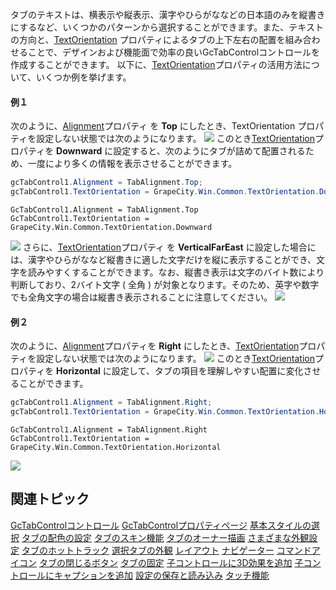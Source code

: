 タブのテキストは、横表示や縦表示、漢字やひらがななどの日本語のみを縦書きにするなど、いくつかのパターンから選択することができます。また、テキストの方向と、[TextOrientation](gcdocsite__documentlink?toc-item-id=976d11d2-9804-4b04-b69a-9f4ca0b47ff9) プロパティによるタブの上下左右の配置を組み合わせることで、デザインおよび機能面で効率の良いGcTabControlコントロールを作成することができます。
以下に、[TextOrientation](gcdocsite__documentlink?toc-item-id=976d11d2-9804-4b04-b69a-9f4ca0b47ff9)プロパティの活用方法について、いくつか例を挙げます。

#### 例１

次のように、[Alignment](gcdocsite__documentlink?toc-item-id=695318e8-f653-4644-be7a-fe106a5d5f39)プロパティ を **Top** にしたとき、TextOrientation プロパティを設定しない状態では次のようになります。
![](/DOCUMENT_SITE_LINK_PREFIX_HERE/document-site-files/images/06fadbb1-c461-433a-b385-ae4966e56069/images/gctabcontrol.textorientation4.png)
このとき[TextOrientation](gcdocsite__documentlink?toc-item-id=976d11d2-9804-4b04-b69a-9f4ca0b47ff9)プロパティを **Downward** に設定すると、次のようにタブが詰めて配置されるため、一度により多くの情報を表示させることができます。

```csharp
gcTabControl1.Alignment = TabAlignment.Top;
gcTabControl1.TextOrientation = GrapeCity.Win.Common.TextOrientation.Downward;
```

```vbnet
GcTabControl1.Alignment = TabAlignment.Top
GcTabControl1.TextOrientation = GrapeCity.Win.Common.TextOrientation.Downward
```

![](/DOCUMENT_SITE_LINK_PREFIX_HERE/document-site-files/images/06fadbb1-c461-433a-b385-ae4966e56069/images/gctabcontrol.textorientation5.png)
さらに、[TextOrientation](gcdocsite__documentlink?toc-item-id=976d11d2-9804-4b04-b69a-9f4ca0b47ff9)プロパティ を **VerticalFarEast** に設定した場合には、漢字やひらがななど縦書きに適した文字だけを縦に表示することができ、文字を読みやすくすることができます。なお、縦書き表示は文字のバイト数により判断しており、2バイト文字 ( 全角 ) が対象となります。そのため、英字や数字でも全角文字の場合は縦書き表示されることに注意してください。
![](/DOCUMENT_SITE_LINK_PREFIX_HERE/document-site-files/images/06fadbb1-c461-433a-b385-ae4966e56069/images/gctabcontrol.textorientation6.png)

#### 例２

次のように、[Alignment](gcdocsite__documentlink?toc-item-id=695318e8-f653-4644-be7a-fe106a5d5f39)プロパティを **Right** にしたとき、[TextOrientation](gcdocsite__documentlink?toc-item-id=976d11d2-9804-4b04-b69a-9f4ca0b47ff9)プロパティを設定しない状態では次のようになります。
![](/DOCUMENT_SITE_LINK_PREFIX_HERE/document-site-files/images/06fadbb1-c461-433a-b385-ae4966e56069/images/gctabcontrol.textorientation1.png)
このとき[TextOrientation](gcdocsite__documentlink?toc-item-id=976d11d2-9804-4b04-b69a-9f4ca0b47ff9)プロパティを **Horizontal** に設定して、タブの項目を理解しやすい配置に変化させることができます。

```csharp
gcTabControl1.Alignment = TabAlignment.Right;
gcTabControl1.TextOrientation = GrapeCity.Win.Common.TextOrientation.Horizontal;
```

```vbnet
GcTabControl1.Alignment = TabAlignment.Right
GcTabControl1.TextOrientation = GrapeCity.Win.Common.TextOrientation.Horizontal
```

![](/DOCUMENT_SITE_LINK_PREFIX_HERE/document-site-files/images/06fadbb1-c461-433a-b385-ae4966e56069/images/gctabcontrol.textorientation2.png)

## 関連トピック

[GcTabControlコントロール](gcdocsite__documentlink?toc-item-id=41227543-a14d-488d-96ed-f61052baefe4)
[GcTabControlプロパティページ](gcdocsite__documentlink?toc-item-id=efa23818-5935-4782-b15f-d569b7e29b96)
[基本スタイルの選択](gcdocsite__documentlink?toc-item-id=d3383196-0370-43c3-81b0-9776401b2fb2)
[タブの配色の設定](gcdocsite__documentlink?toc-item-id=8c33c00d-4354-45ae-8e79-70d4a1989154)
[タブのスキン機能](gcdocsite__documentlink?toc-item-id=81d08d1b-9847-49f3-be16-bae8e29ce292)
[タブのオーナー描画](gcdocsite__documentlink?toc-item-id=6cb28b65-38ce-45e7-b316-264be84f4931)
[さまざまな外観設定](gcdocsite__documentlink?toc-item-id=49a0566f-d2f0-4bcd-ac34-ccf5aad63f6a)
[タブのホットトラック](gcdocsite__documentlink?toc-item-id=11737120-c7df-4ef0-b2d1-49674a8d0c0b)
[選択タブの外観](gcdocsite__documentlink?toc-item-id=d1881619-641e-4fd0-987c-725f6d5be46f)
[レイアウト](gcdocsite__documentlink?toc-item-id=8355cd6d-2680-46ba-8b93-45f9f78641ca)
[ナビゲーター](gcdocsite__documentlink?toc-item-id=6f08a71f-3686-425b-a05c-06904a4d5863)
[コマンドアイコン](gcdocsite__documentlink?toc-item-id=f6ed8101-373a-460d-9c49-2411ea9f3622)
[タブの閉じるボタン](gcdocsite__documentlink?toc-item-id=33511d7b-e5b5-49b9-b6b5-56b9e60248b4)
[タブの固定](gcdocsite__documentlink?toc-item-id=cf9cfd30-1f6b-4b60-a4b7-e27537314787)
[子コントロールに3D効果を追加](gcdocsite__documentlink?toc-item-id=0b8155fb-6291-4643-ae44-d8394db354d4)
[子コントロールにキャプションを追加](gcdocsite__documentlink?toc-item-id=aa6f3293-b8ff-4384-bd8b-3dd7b1959653)
[設定の保存と読み込み](gcdocsite__documentlink?toc-item-id=e7896040-1f11-4e6f-a21c-e68c7ef976f4)
[タッチ機能](gcdocsite__documentlink?toc-item-id=b8c674c4-9924-4bb8-a7f5-ac5d34a65c70)